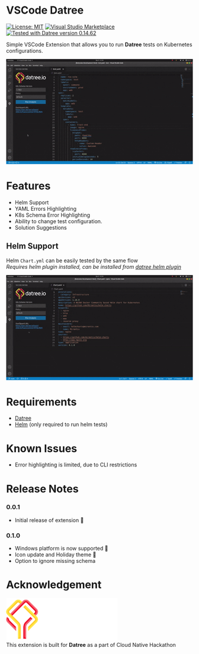 # VSCode Datree

[![License: MIT](https://img.shields.io/badge/License-MIT-yellow.svg)](https://opensource.org/licenses/MIT)
[![Visual Studio Marketplace](https://vsmarketplacebadge.apphb.com/installs-short/suyashsonawane.vscode-datree.svg?style=flat-square)](https://marketplace.visualstudio.com/items?itemName=suyashsonawane.vscode-datree)
[![Tested with Datree version 0.14.62](https://img.shields.io/badge/Datree-0.14.62-green)](https://www.datree.io/)


Simple VSCode Extension that allows you to run **Datree** tests on Kubernetes configurations.

![Demo](media/head.gif)

# Features

- Helm Support
- YAML Errors Highlighting
- K8s Schema Error Highlighting
- Ability to change test configuration.
- Solution Suggestions

## Helm Support

Helm `Chart.yml` can be easily tested by the same flow <br/>
_Requires helm plugin installed, can be installed from [datree helm plugin](https://hub.datree.io/helm-plugin)_

![Helm](media/helm.gif)

# Requirements

- [Datree](https://www.datree.io/)
- [Helm](https://helm.sh/docs/intro/install/) (only required to run helm tests)

# Known Issues

- Error highlighting is limited, due to CLI restrictions

# Release Notes

### 0.0.1
- Initial release of extension 🚀

### 0.1.0
- Windows platform is now supported 💯 
- Icon update and Holiday theme 🎉
- Option to ignore missing schema
# Acknowledgement

<img src="media/datree-logo.png" width="300px"> <br/>
This extension is built for **Datree** as a part of Cloud Native Hackathon
